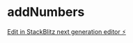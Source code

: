 # addNumbers

[Edit in StackBlitz next generation editor ⚡️](https://stackblitz.com/~/github.com/CayohAllou/addNumbers)